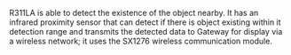 R311LA is able to detect the existence of the object nearby. It has an infrared proximity sensor that can detect if there is object existing within it detection range and transmits the detected data to Gateway for display via a wireless network; it uses the SX1276 wireless communication module.
